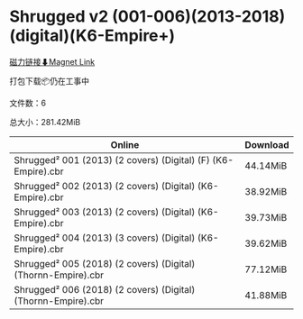 # Shrugged v2 (001-006)(2013-2018)(digital)(K6-Empire+)

[磁力链接⬇Magnet Link](magnet:?xt=urn:btih:66f5179abbd6864ac9b0b9e48222c0578f7c46bc&dn=Shrugged%20v2%20%28001-006%29%282013-2018%29%28digital%29%28K6-Empire%2B%29)

打包下载📦仍在工事中

文件数：6

总大小：281.42MiB

Online | Download
--- | ---
Shrugged² 001 (2013) (2 covers) (Digital) (F) (K6-Empire).cbr | 44.14MiB
Shrugged² 002 (2013) (2 covers) (Digital) (K6-Empire).cbr | 38.92MiB
Shrugged² 003 (2013) (2 covers) (Digital) (K6-Empire).cbr | 39.73MiB
Shrugged² 004 (2013) (3 covers) (Digital) (K6-Empire).cbr | 39.62MiB
Shrugged² 005 (2018) (2 covers) (Digital) (Thornn-Empire).cbr | 77.12MiB
Shrugged² 006 (2018) (2 covers) (Digital) (Thornn-Empire).cbr | 41.88MiB